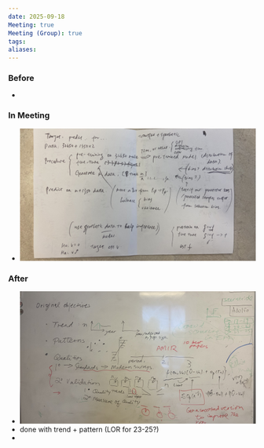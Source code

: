 ```yaml
---
date: 2025-09-18
Meeting: true
Meeting (Group): true
tags:
aliases:
---
```


### Before
- 

### In Meeting
- ![](IMG_5782.jpeg)

### After
- ![](IMG_5783.jpg)
- done with trend + pattern (LOR for 23-25?)
- 